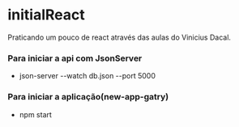 # initialReact
Praticando um pouco de react através das aulas do Vinicius Dacal.

### __Para iniciar a api com JsonServer__
* json-server --watch db.json --port 5000

### __Para iniciar a aplicação(new-app-gatry)__
* npm start

